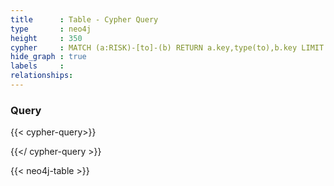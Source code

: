 ```yaml
---
title      : Table - Cypher Query
type       : neo4j
height     : 350
cypher     : MATCH (a:RISK)-[to]-(b) RETURN a.key,type(to),b.key LIMIT 250
hide_graph : true
labels     :
relationships:
---
```



### Query
{{< cypher-query>}}

{{</ cypher-query >}}

{{< neo4j-table >}}